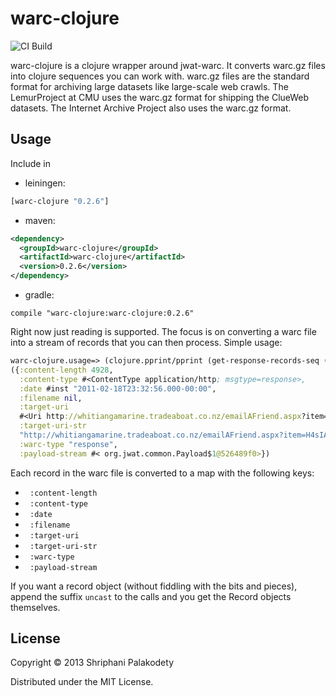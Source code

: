 # warc-clojure

![CI Build](https://travis-ci.org/shriphani/warc-clojure.png?branch=master)

warc-clojure is a clojure wrapper around jwat-warc. It converts warc.gz files into
clojure sequences you can work with. warc.gz files are the standard format for archiving 
large datasets like large-scale web crawls. The LemurProject at CMU uses the warc.gz format
for shipping the ClueWeb datasets. The Internet Archive Project also uses the warc.gz format.

## Usage

Include in

* leiningen:

```clojure
[warc-clojure "0.2.6"]
```

* maven:

```xml
<dependency>
  <groupId>warc-clojure</groupId>
  <artifactId>warc-clojure</artifactId>
  <version>0.2.6</version>
</dependency>
```

* gradle:

```
compile "warc-clojure:warc-clojure:0.2.6"
```

Right now just reading is supported. The focus is on converting a warc
file into a stream of records that you can then process. Simple usage:

```clojure
warc-clojure.usage=> (clojure.pprint/pprint (get-response-records-seq (get-warc-reader "crlf_at_1k_boundary.warc.gz")))
({:content-length 4928,
  :content-type #<ContentType application/http; msgtype=response>,
  :date #inst "2011-02-18T23:32:56.000-00:00",
  :filename nil,
  :target-uri
  #<Uri http://whitiangamarine.tradeaboat.co.nz/emailAFriend.aspx?item=H4sIAGW4X00A%2fwFwAo%2f9gaXg6UTMkoLWV1Zy9nOhybsaOj36okTTM%2fCdGlV9et4wGW8ywbKoacCcFSjvDmf7BgE%2bke8eDGs5H4ib0RuE96Yj2%2fR5LIXmy1SUEue5IiHmYmS9jl9femiZGo6yAeW0fX%2bSnCkd5D%2bOW5216i0SJ9yb0PZJ%2fI%2f3z3manNAv042wJYFyUgOGpN6yV2wZGUEERk5FQI%2bmSASd88RTsytzksZuC%2fmTpDowhevXiY3N2%2br1n6Q9utfvEKuy5bonZPqy7BlK93yJ9DnviiT0ZJMsHGOTXC0NUywIonFpIXfogmm8y6I3RfXxQXD5p95qmiogdI1rvPgKCaV%2bgO4nZ4r%2fCAicl697pcwFKCQyFW5ZTS74%2bSnrdEssBdz2quceotYDcW2GH3hogkrRupiqN9hFdVsb2p3HXP%2fYGkH9W6%2bD8jp7TyLmALvnJJevST%2f6wlbQRhWrsNlPXnTjxQZrTw7z8E%2f%2bo5BFsb6HgWfXzULQZ2RnNFvAZOMgkcKtHopRTbA6cp5ifB8j8sFoV7PVwifNgcLBR28EKMjAeBqRZnBlB4nJwEISomyeNIBP%2fQlvpV4sqArZdUhs1qRi9TOQ%2fToiaSrlKpq%2bSdSbuZqjXIJ9b%2ftjgx8biQe129TDOB0BDHtEXwqq1aoaASxmTqddrYKqCRvcKjfH1aYSZHyL9p6xS6LwMAlO2myGxnZeGkrVpfr5C%2fEDJp6HR%2f28EgR4fdXyyRWauMhoPrQgXYJTq7NQwv7m8JYyvxCfGpX6Kz6ftu4NMBAHPuhGxd%2fEDDP5y3DUIcJBCAyMMvvMOJQXMXb8cpsyTv9ZcU1RN5ehrp2iyPudY%2b6iHHACAAA%3d>,
  :target-uri-str
  "http://whitiangamarine.tradeaboat.co.nz/emailAFriend.aspx?item=H4sIAGW4X00A%2fwFwAo%2f9gaXg6UTMkoLWV1Zy9nOhybsaOj36okTTM%2fCdGlV9et4wGW8ywbKoacCcFSjvDmf7BgE%2bke8eDGs5H4ib0RuE96Yj2%2fR5LIXmy1SUEue5IiHmYmS9jl9femiZGo6yAeW0fX%2bSnCkd5D%2bOW5216i0SJ9yb0PZJ%2fI%2f3z3manNAv042wJYFyUgOGpN6yV2wZGUEERk5FQI%2bmSASd88RTsytzksZuC%2fmTpDowhevXiY3N2%2br1n6Q9utfvEKuy5bonZPqy7BlK93yJ9DnviiT0ZJMsHGOTXC0NUywIonFpIXfogmm8y6I3RfXxQXD5p95qmiogdI1rvPgKCaV%2bgO4nZ4r%2fCAicl697pcwFKCQyFW5ZTS74%2bSnrdEssBdz2quceotYDcW2GH3hogkrRupiqN9hFdVsb2p3HXP%2fYGkH9W6%2bD8jp7TyLmALvnJJevST%2f6wlbQRhWrsNlPXnTjxQZrTw7z8E%2f%2bo5BFsb6HgWfXzULQZ2RnNFvAZOMgkcKtHopRTbA6cp5ifB8j8sFoV7PVwifNgcLBR28EKMjAeBqRZnBlB4nJwEISomyeNIBP%2fQlvpV4sqArZdUhs1qRi9TOQ%2fToiaSrlKpq%2bSdSbuZqjXIJ9b%2ftjgx8biQe129TDOB0BDHtEXwqq1aoaASxmTqddrYKqCRvcKjfH1aYSZHyL9p6xS6LwMAlO2myGxnZeGkrVpfr5C%2fEDJp6HR%2f28EgR4fdXyyRWauMhoPrQgXYJTq7NQwv7m8JYyvxCfGpX6Kz6ftu4NMBAHPuhGxd%2fEDDP5y3DUIcJBCAyMMvvMOJQXMXb8cpsyTv9ZcU1RN5ehrp2iyPudY%2b6iHHACAAA%3d",
  :warc-type "response",
  :payload-stream #< org.jwat.common.Payload$1@526489f0>})
```

Each record in the warc file is converted to a map with the following keys:

* <code> :content-length </code>
* <code> :content-type </code>
* <code> :date </code>
* <code> :filename </code>
* <code> :target-uri </code>
* <code> :target-uri-str </code>
* <code> :warc-type </code>
* <code> :payload-stream </code>

If you want a record object (without fiddling with the bits and
pieces), append the suffix <code>uncast</code> to the calls and you
get the Record objects themselves.


## License

Copyright © 2013 Shriphani Palakodety

Distributed under the MIT License.
